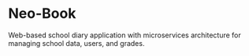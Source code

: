# Neo-Book
Web-based school diary application with microservices architecture for managing school data, users, and grades.
